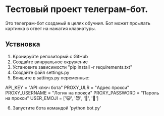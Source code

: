 # Тестовый проект телеграм-бот.

Это телеграм-бот созданый в целях обучния.
Бот может прсылать картинка в ответ на нажатия клавиатуры.

## Уствновка

1. Кронируйте репозитормй с GitHub
2. Создайте винруальное окружение
3. Установите зависимости "pip install -r requirements.txt"
4. Создайте файл settings.py
5. Впишите в sattings.py переменные:


API_KEY = "API ключ бота"
PROXY_ULR = "Адрес прокси"
PROXY_USERNAME = "Логин на прокси"
PROXY_PASSWORD = "Пароль на прокси"
USER_EMOJI = [':smiley_cat:', ':smiling_imp:', ':panda_face:', ':dog:']


6. Запустите бота командой 'python bot.py'